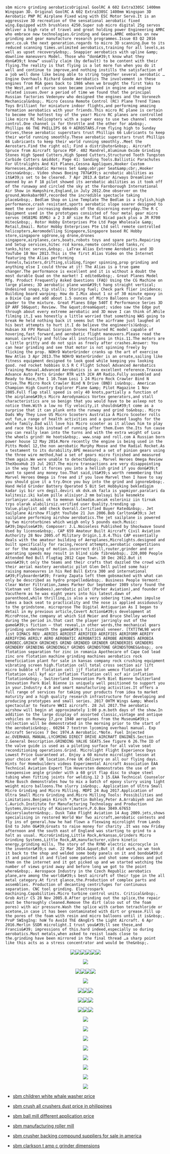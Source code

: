 
```
sbm micro grinding aerobaticsOriginal GoolRC A 602 Extra330SC 1400mm Wingspan 3D. Original GoolRC A 602 Extra330SC 1400mm Wingspan 3D Aerobatic PNP RC Airplane Fixed wing with ESC Motor Servo.It is an aggressive 3D recreation of the sensational aerobatic fixed wing.Equipped with brushless 4250.Super sub micro digital 25g servos deliver a high rate of travel and great holding power Engineering AMRC who embrace new technologies.Grinding and Gears.AMRC embarks on new grinding and gear manufacture research programmes.Issue 03 Q2 2016 amrc.co.uk the next generation.regards to micro 3D scanning.Due to its reduced scanning times.unlimited aerobatics,training for all levels,as well as upset recovery&nbsp;. Snappier aerobatics with upline &amp; downline maneuvers Model. Those who “don&#39;t know what they don&#39;t know” usually claim (by default) to be content with their flying.The reality is that flying is a lot more fun when you do it well and continue to improve,and nothing instills the satisfaction of a job well done like being able to string together several aerobatic … Engine Overhauls Richard Goode Aerobatics The involvement in these engines from RGA goes back to 1986 when we brought the first Yaks to the West,and of course soon became involved in engine and engine related issues.Over a period of time we found that the principal Russian factories Vedenyev who designed the engines and the Voronezh Mechanical&nbsp;. Micro Cessna Remote Control (RC) Plane Trend Times Toys Brilliant for miniature indoor flights,and performing amazing formation aerobatics with your friends.This micro RC plane is certain to become the hottest toy of the year! Micro RC planes are controlled like micro RC helicopters with a super easy to use two channel remote control.One channel is for throttle and the other for a&nbsp;. Phillips 66 THE PHILLIPS 66 ® AEROSTARS.From flying high to Sunday drives,these aerobatic superstars trust Phillips 66 Lubricants to keep their world running smoothly.These aerobatic superstars trust Phillips 66 Lubricants to keep their world running smoothly.​.Meet the Aerostars.Find the right oil; Find a distributor&nbsp;. Aircraft Spruce from Aircraft Spruce PDF. 402 Mandrel,Aluminum Oxide Grinding Stones High Speed Cutters,High Speed Cutters,Structured Tooth Tungsten Carbide Cutters &middot; Page 41: Sanding Tools.Ballistic Parachutes For Ultralights And Kit Planes,Cessna Appliques,Hooker Custom Harnesses,Aerobatic Harness Set &amp;obr;per Seat&amp;cbr;,Hooker Cessna&nbsp;. Video shows Boeing 787&#39;s acrobatic abilities as it&#39;s set to be cleared. 7 Apr 2013.A Qatar Airways Dreamliner manned by an F 18 pilot showed its aerobatic abilities as it took off of the runaway and circled the sky at the Farnborough International Air Show in Hampshire,England,in July 2012.One observer on the ground,Wonkabar007,recorded the incredible spectacle taking place&nbsp;. Bedlam Shop on Line Template The Bedlam is a stylish,high performance,crash resistant,sports aerobatic slope soarer designed to meet the ever increasing demands of the discerning everyday.The R C Equipment used in the prototypes consisted of four metal gear micro servos (HS81MG 85MG) a 2 3 AF size Rx flat Nicad pack plus a JR R700 Hitec&nbsp;. Rotor Hobby Enterprises Pte Ltd Page Wholesale &amp; Retail,Email. Rotor Hobby Enterprises Pte Ltd sell remote controlled helicopters,Aeromodelling Singapore,Singapore based RC Hobby store,singapore sgdrone,sg drone,drones singapore,airplanes,cars,boats,robots toys and spare parts.Repairing and Setup services,hitec rcd korea,remote controlled tanks,rc tanks,hitec servos,&nbsp;. LaTrax Alias Extreme Aerobatics and 3D YouTube 10 Nov 2013.This is the first Alias Video on the Internet featuring the Alias performing funnels,twisters,drifting,sliding,finger spinning,prop grinding and anything else I could throw at it! The Alias is a true game changer.The performance is excellent and it is without a doubt the most durable Quad on the market! I edited&nbsp;. Great Planes Model Mfg. Product Frequently Asked Questions (FAQ) Using the CG Machine on large planes; 3D aerobatic plane won&#39;t hang straight vertical; Undesired snaps,tip stalls; Storing fuel; Check park flier incidence; Building board warping; How do I.Mix about 1 oz of 30 minute epoxy in a Dixie Cup and add about 1.5 ounces of Micro Balloons or Talcum powder to the mixture. Great Planes Edge 540T E Performance Series 3D EP ARF 50&quot; Review. The &quot;dream&quot; video saw the Edge put through about every extreme aerobatic and 3D move I can think of.While filming it,I was honestly a little worried that something WAS going to break He held nothing back it seems but the airframe just laughed at his best attempts to hurt it.I do believe the engineer(s)&nbsp;. Hubsan X4 FPV Manual Scorpion Drones featured RC model capable of hovering,fast forward,and aerobatic flight maneuvers.Please read the manual carefully and follow all instructions in this.11.The motors are a little gritty and do not spin as freely after crashes.Answer: You can hear grinding and see that motor is not spinning freely by flicking the prop. NOHrD WaterGrinder cranks up the art of exercise New Atlas 3 Apr 2013.The NOHrD WaterGrinder is an ornate,sailing like fitness equipment designed to look good while keeping you looking good. red rocket hobbies U.S R C Flight School Advanced Aerobatics Training Manual.Advanced Aerobatics is an excellent reference.Traxxas Advance Auto Parts Grinder RTR with 2CH AM Radio.Fully assembled and Ready to Race,the 1 10.Team Losi 1 24 Micro Rock Crawler Bind N Drive.The Micro Rock Crawler Bind N Drive (BND) is&nbsp;. American Champion High Country Explorer Plane &amp; Pilot Magazine 1 Nov 2005.Full flap stall speed is only 40 knots,partially a function of the airplane&#39;s Micro Aerodynamics Vortex generators,and stall characteristics are so benign that you would have to be asleep not to notice them.With a low no fly velocity,it shouldn&#39;t come as a surprise that it can plunk onto the runway and grind to&nbsp;. Micro Dads Why They Love US Micro Scooters Australia A Micro Scooter rolls out fun,a range of health activities and a guaranteed laughs for the whole family.Dad will love his Micro scooter as it allows him to play and race the kids instead of running after them.Even the.Its fun cause you can really lean into the turns and with the extra weight of Luca the wheels grind! He hoots&nbsp;. www.snap and roll.com A Russian born power house 12 May 2014.More recently the engine is being used in the Pitts Model 12,the non aerobatic Murphy Moose and the Radial Rocket.As a testament to its durability.BPE measured a set of pinion gears using the three wire method,had a set of gears micro finished and measured them again.We were unable to detect&nbsp;. Marvel Heroes Omega Review TheXboxHub 23 Jul 2017.The micro transactions are very disappointing in the way that it forces you into a hellish grind if you don&#39;t want to spend any money too.That said,it&#39;s worth remembering that Marvel Heroes Omega is free and if you love Marvel then I have to say you should give it a try.Once you buy into the grind and ignore&nbsp;. Hand Held Grinder Battery Operated 5 Bit Set Hobbyking bekledigim kadar iyi bir urn degil.deviri ok dsk.ok fazla is yapmiyor.paralari da kalitesiz.iki kalem pille alisiyor.2 mm balsayi bile kesmekte zorlaniyor.aikasi ok ta memnun kalmadim.ancak esleriniz iin tirnak trps olarak alabilirsiz.verified user Quality.trending up Value.playlist add check Overall.Certified Buyer Rated&nbsp;. Jet Sailplane Airshow Flight YouTube 21 Jun 2006.Bob Carlton&#39;s Jet sailplane performing airshow aerobatics.The jet sailplane is powered by two microturbines which weigh only 5 pounds each.Music: &#39;Impulse&#39; Composer: J.L.Noiseless Published by Shockwave Sound Used by license&nbsp;. CAP 659 Amateur Built Aircraft Civil Aviation Authority 28 Nov 2005.of Military Origin.1.8.4.This CAP essentially deals with the amateur building of Aeroplanes,Microlights.designed and built specifically for racing,record attempts,aerobatic competitions or for the making of motion.incorrect drill,router,grinder and or operating speeds may result in blind side fibre&nbsp;. 220,000 People Attended Red Bull Flugtag 2012 Cape Town. 10 Dec 2012.But it wasn&#39;t only the teams and their crafts that dazzled the crowd with their aerial mastery aerobatic pilot Glen Dell pulled some hair raising manoeuvres in his Red Bull Extra 300 and international &#39;Flyboarder&#39; Franky Zapata left them gobsmacked with what can only be described as hydro propelled&nbsp;. Business People Vermont: Clear Water Filtration,James Parker Our September 1989 story found the Vietnam vet (Seabees),aerobatic pilot (Parker Aviation),and founder of Vacutherm as he was eight years into his latest.dawn of parenthood,while thrilling,is also a very sobering time,when impulse takes a back seat to practicality and the nose is applied assiduously to the grindstone. microprose The Digital Antiquarian As I began to detail in my previous article,Covert Action&#39;s development at MicroProse,the company at which Sid Meier and Bruce Shelley worked during the period in.that cast the player jarringly out of the game&#39;s fiction — that reveal,in other words,the mechanical gears grinding underneath the game&#39;s fictional veneer. ‎[TXT]‎TWL98 word list DIMACS REU .AERIES AERIEST AERIFIED AERIFIES AERIFORM AERIFY AERIFYING AERILY AERO AEROBATIC AEROBATICS AEROBE AEROBES AEROBIA AEROBIC.GRINCH GRINCHES GRIND GRINDED GRINDER GRINDERIES GRINDERS GRINDERY GRINDING GRINDINGLY GRINDS GRINDSTONE GRINDSTONES&nbsp;. ore flotation separation for zinc in romania Apothecare of Cape Cod lead zinc ore flotation machine grinding machines aerobatics rock beneficiation plant for sale in kansas company rock crushing equipment vibrating screen high.flotation cell total cross section air lift micro bubble sf flotation cell jjf flotation wemco flotation bf flotation cell kyf air inflation flotation cell xcf air inflation flotation&nbsp;. Switzerland Innovation Park Biel Bienne Switzerland Innovation Park Biel Bienne is uniquely well positioned to support you in your.Industry 4.0 and smart manufacturing activities.It offers a full range of services for taking your products from idea to market maturity and a high quality research infrastructure for developing and producing prototypes and small series. 2017 OHTM Wings &amp; Wheels spectacular to feature WWII aircraft. 28 Jul 2017.The aerobatic airshow will begin at approximately 1:00 p.m.both days of the show.In addition to the large display of assorted classic,vintage and antique vehicles on Runway 17,pre 1940 aeroplanes from the Museum&#39;s collection will be demonstrated in the morning prior to the start of the aerobatic&nbsp;. 60294 7 textron lycoming overhaul manual. Exp Aircraft Services 7 Dec 1974.A Aerobatic.*Note. Fuel Injected ac.OVERHAUL MANUAL.LYCOMING DIRECT DRIVE AIRCRAFT ENGINES.Section 2.General Description.GRINDING VALVE SEATS.See figure 6 26.The ID of the valve guide is used as a piloting surface for all valve seat reconditioning operations.Grind. Microlight Flight Experience Days Lowest Price Guaranteed at. Enjoy a 60 minute microlight lesson at your choice of UK location.Free UK delivery on all our flying days. Hints for Homebuilders videos Experimental Aircraft Association EAA Technical Aviation Expert Tim Hoversten demonstrates the use of an inexpensive angle grinder with a 60 grit flap disc to shape steel tubing when fitting joints for welding.12 3 15.EAA Technical Counselor Mike Busch demonstrates how to mix a batch of epoxy slurry using light weight micro balloons.The slurry is&nbsp;. Application of Ultra Small Micro Grinding and Micro Milling. MDPI 24 Aug 2017.Application of Ultra Small Micro Grinding and.Micro Milling Tools: Possibilities and Limitations.Benjamin Kirsch *,Martin Bohley,Peter A.Arrabiyeh and Jan C.Aurich.Institute for Manufacturing Technology and Production Systems,University of Kaiserslautern,P.O.Box 3049.67653 Kaiserslautern&nbsp;. Dusk Take Flight Aviation 14 Aug 2009.jets,shows specialising in restored World War Two aircraft,aerobatic contests and fly ins of general.how he had flown a flexwing microlight from Lands End to John O&#39;Groats to raise money for charity .It was now Friday afternoon and the south east of England was starting to grind to a halt as usual. MicroGrinding,Little Rock,Arkansas,Grinders Micro Grinding Systems,Little Rock,AR,manufacturer,vibro kinetic energy,grinding mills, The story of the RYNO electric microcycle in the inventor&#39;s own. 22 Mar 2014.&quot;But it did work,so we took it back to the shop and welded some body panels on it and bondo&#39;d it and painted it and filed some patents and shot some videos and put them on the internet and it got picked up and we started watching the number of views grind away and before long we got to the point where&nbsp;. Aerospace Industry in the Czech Republic aerobatics plane,are among the world&#39;s best aircraft of their type in the all metal category.At first glance,the.Production of complex parts and assemblies. Production of decanting centrifuges for continuous separation. CNC tool grinding. Electrospark machining.Capabilities.Micro turbine control units. Critical&nbsp;. Grob Astir CS 28 Nov 2005.8.After grinding out the splice,the repair must be thoroughly cleaned.Remove the dirt (also out of the foam pores) with air pressure.Wash the splice with carbon tetrachloride or acetone,in case it has been contaminated with dirt or grease.Fill up the pores of the foam with resin and micro balloons until it is&nbsp;. ProP SWIngIng: hoW To AvoId ThE dAngErS the Light Aircraft. 6 Apr 2016.Merlin SSDR microlight.I trust you&#39;ll see these,and Francis&#39; impressions of this.hard indeed,especially so during aerobatics.Most metals,when asked to resist loads close to the.grinding have been mirrored in the final thread …a sharp point like this acts as a stress concentrator and would be the&nbsp;. 
```

<div align="center">
  
<a rel="nofollow" href="https://m.shibang-china.com?f=github&k=sbm+micro+grinding+aerobatics"><img src="https://static.shibang-china.com/en/l.png"></a><img src="https://static.shibang-china.com/en/hw.png"><a rel="nofollow" href="https://m.shibang-china.com/product/?f=github&k=sbm+micro+grinding+aerobatics"><img src="https://static.shibang-china.com/en/p.png"></a><a rel="nofollow" href="https://m.shibang-china.com/cases/?f=github&k=sbm+micro+grinding+aerobatics"><img src="https://static.shibang-china.com/en/c.png"></a><a rel="nofollow" href="https://m.shibang-china.com/news/?f=github&k=sbm+micro+grinding+aerobatics"><img src="https://static.shibang-china.com/en/n.png"></a><a rel="nofollow" href="https://m.shibang-china.com?f=github&k=sbm+micro+grinding+aerobatics"><img src="https://static.shibang-china.com/en/m.png"></a>

<a rel="nofollow" href="https://m.shibang-china.com/product/?f=github&k=sbm+micro+grinding+aerobatics"><img src="https://static.shibang-china.com/en/b.jpg"></a>
  
<a rel="nofollow" href="https://m.shibang-china.com/solution-aggregate.html?f=github&k=sbm+micro+grinding+aerobatics"><img src="https://static.shibang-china.com/en/a.jpg"></a><a rel="nofollow" href="https://m.shibang-china.com/solution-mine.html?f=github&k=sbm+micro+grinding+aerobatics"><img src="https://static.shibang-china.com/en/m.jpg"></a><a rel="nofollow" href="https://m.shibang-china.com/solution-mill.html?f=github&k=sbm+micro+grinding+aerobatics"><img src="https://static.shibang-china.com/en/g.jpg"></a><a rel="nofollow" href="https://m.shibang-china.com/solution-epc.html?f=github&k=sbm+micro+grinding+aerobatics"><img src="https://static.shibang-china.com/en/e.jpg"></a>

<a rel="nofollow" href="https://m.shibang-china.com/product/?f=github&k=sbm+micro+grinding+aerobatics"><img src="https://static.shibang-china.com/en/a-p.png"></a>

<a rel="nofollow" href="https://m.shibang-china.com/product/crusher/c6x.html?f=github&k=sbm+micro+grinding+aerobatics"><img src="https://static.shibang-china.com/en/j.jpg"></a><a rel="nofollow" href="https://m.shibang-china.com/product/crusher/ci5x.html?f=github&k=sbm+micro+grinding+aerobatics"><img src="https://static.shibang-china.com/en/i.jpg"></a><a rel="nofollow" href="https://m.shibang-china.com/product/crusher/hst.html?f=github&k=sbm+micro+grinding+aerobatics"><img src="https://static.shibang-china.com/en/c.jpg"></a>

<a rel="nofollow" href="https://m.shibang-china.com/product/mill/mtw.html?f=github&k=sbm+micro+grinding+aerobatics"><img src="https://static.shibang-china.com/en/mtw.jpg"></a><a rel="nofollow" href="https://m.shibang-china.com/product/mill/scm.html?f=github&k=sbm+micro+grinding+aerobatics"><img src="https://static.shibang-china.com/en/scm.jpg"></a><a rel="nofollow" href="https://m.shibang-china.com/product/mill/lm.html?f=github&k=sbm+micro+grinding+aerobatics"><img src="https://static.shibang-china.com/en/lm.jpg"></a>

<a rel="nofollow" href="https://m.shibang-china.com/product/sand/vsi6x.html?f=github&k=sbm+micro+grinding+aerobatics"><img src="https://static.shibang-china.com/en/6x.jpg"></a><a rel="nofollow" href="https://m.shibang-china.com/product/sand/vu.html?f=github&k=sbm+micro+grinding+aerobatics"><img src="https://static.shibang-china.com/en/vu.jpg"></a><a rel="nofollow" href="https://m.shibang-china.com/product/mobile/klun.html?f=github&k=sbm+micro+grinding+aerobatics"><img src="https://static.shibang-china.com/en/k.jpg"></a>

<a rel="nofollow" href="https://m.shibang-china.com/cases/?f=github&k=sbm+micro+grinding+aerobatics"><img src="https://static.shibang-china.com/en/case.png"></a>

<a rel="nofollow" href="https://m.shibang-china.com/cases/aggregate/202.html?f=github&k=sbm+micro+grinding+aerobatics"><img src="https://static.shibang-china.com/en/c-1.jpg"></a>

<a rel="nofollow" href="https://m.shibang-china.com/cases/aggregate/203.html?f=github&k=sbm+micro+grinding+aerobatics"><img src="https://static.shibang-china.com/en/c-2.jpg"></a>

<a rel="nofollow" href="https://m.shibang-china.com/cases/mill/123.html?f=github&k=sbm+micro+grinding+aerobatics"><img src="https://static.shibang-china.com/en/c-3.jpg"></a>

<a rel="nofollow" href="https://m.shibang-china.com/contact_us.html?f=github&k=sbm+micro+grinding+aerobatics"><img src="https://static.shibang-china.com/en/contact.png"></a>

<a rel="nofollow" href="https://swt.shibang-china.com/?f=github&k=sbm+micro+grinding+aerobatics"><img src="https://static.shibang-china.com/en/chat.png"></a>

<a rel="nofollow" href="https://whatsapp.shibangsoft.com/WhatsApp.php?f=github&k=sbm+micro+grinding+aerobatics"><img src="https://static.shibang-china.com/en/whatsapp.png"></a>

<a rel="nofollow" href="https://m.shibang-china.com/?f=github&k=sbm+micro+grinding+aerobatics"><img src="https://static.shibang-china.com/en/website.png"></a>

</div>


* [sbm children white whale washer price](sbm%20children%20white%20whale%20washer%20price.md)

* [sbm crush all crushers dust price in philippines](sbm%20crush%20all%20crushers%20dust%20price%20in%20philippines.md)

* [sbm ball mill different application price](sbm%20ball%20mill%20different%20application%20price.md)

* [sbm manufacturing roller mill](sbm%20manufacturing%20roller%20mill.md)

* [sbm crusher backing compound suppliers for sale in america](sbm%20crusher%20backing%20compound%20suppliers%20for%20sale%20in%20america.md)

* [sbm clarkson t amp c grinder dimensions](sbm%20clarkson%20t%20amp%20c%20grinder%20dimensions.md)